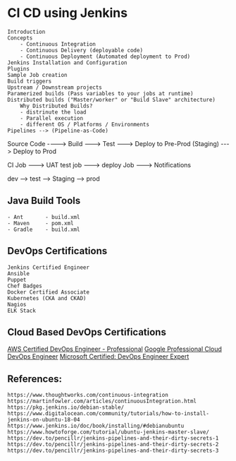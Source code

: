 
# CI CD using Jenkins

    Introduction
    Concepts
        - Continuous Integration
        - Continuous Delivery (deployable code)
        - Continuous Deployment (Automated deployment to Prod)
    Jenkins Installation and Configuration
    Plugins
    Sample Job creation
    Build triggers
    Upstream / Downstream projects
    Paramerized builds (Pass variables to your jobs at runtime)
    Distributed builds ("Master/worker" or "Build Slave" architecture)
        Why Distributed Builds?
        - distrinute the load
        - Parallel execution
        - different OS / Platforms / Environments
    Pipelines --> (Pipeline-as-Code)



Source Code ----> Build ---> Test ---> Deploy to Pre-Prod (Staging) ---> Deploy to Prod

CI Job ---> UAT test job ---> deploy Job ---> Notifications

dev --> test --> Staging --> prod

## Java Build Tools
    - Ant       - build.xml
    - Maven     - pom.xml
    - Gradle    - build.xml


## DevOps Certifications

    Jenkins Certified Engineer
    Ansible
    Puppet
    Chef Badges
    Docker Certified Associate
    Kubernetes (CKA and CKAD)
    Nagios
    ELK Stack

## Cloud Based DevOps Certifications

[AWS Certified DevOps Engineer - Professional](https://aws.amazon.com/certification/certified-devops-engineer-professional/)
[Google Professional Cloud DevOps Engineer](https://cloud.google.com/certification/cloud-devops-engineer)
[Microsoft Certified: DevOps Engineer Expert](https://docs.microsoft.com/en-us/learn/certifications/devops-engineer)



## References:
    https://www.thoughtworks.com/continuous-integration
    https://martinfowler.com/articles/continuousIntegration.html
    https://pkg.jenkins.io/debian-stable/
    https://www.digitalocean.com/community/tutorials/how-to-install-jenkins-on-ubuntu-18-04
    https://www.jenkins.io/doc/book/installing/#debianubuntu
    https://www.howtoforge.com/tutorial/ubuntu-jenkins-master-slave/
    https://dev.to/pencillr/jenkins-pipelines-and-their-dirty-secrets-1
    https://dev.to/pencillr/jenkins-pipelines-and-their-dirty-secrets-2
    https://dev.to/pencillr/jenkins-pipelines-and-their-dirty-secrets-3

